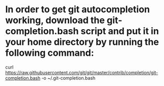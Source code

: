 # In order to get git autocompletion working, download the git-completion.bash script and put it in your home directory by running the following command:
curl https://raw.githubusercontent.com/git/git/master/contrib/completion/git-completion.bash -o ~/.git-completion.bash

